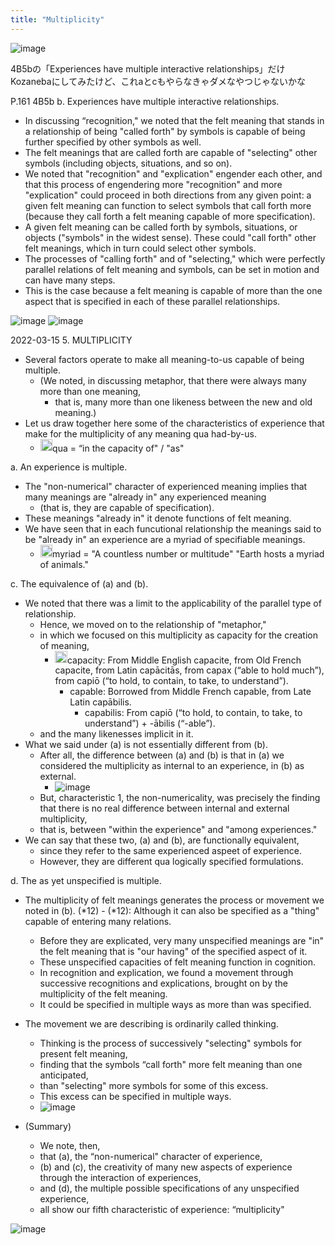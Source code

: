 ```yaml
---
title: "Multiplicity"
---
```


![image](https://gyazo.com/3d2f3a01b9f237a80cb9a405bc95c3bd/thumb/1000)

4B5bの「Experiences have multiple interactive relationships」だけKozanebaにしてみたけど、これaとcもやらなきゃダメなやつじゃないかな

P.161 4B5b
b. Experiences have multiple interactive relationships.
- In discussing “recognition," we noted that the felt meaning that stands in a relationship of being "called forth" by symbols is capable of being further specified by other symbols as well.
- The felt meanings that are called forth are capable of "selecting" other symbols (including objects, situations, and so on).
- We noted that "recognition" and "explication" engender each other, and that this process of engendering more "recognition" and more "explication" could proceed in both directions from any given point: a given felt meaning can function to select symbols that call forth more (because they call forth a felt meaning capable of more specification).
- A given felt meaning can be called forth by symbols, situations, or objects ("symbols" in the widest sense). These could "call forth" other felt meanings, which in turn could select other symbols.
- The processes of "calling forth" and of "selecting," which were perfectly parallel relations of felt meaning and symbols, can be set in motion and can have many steps.
- This is the case because a felt meaning is capable of more than the one aspect that is specified in each of these parallel relationships.


![image](https://gyazo.com/bb89a1385c184135163bd1c1af82d132/thumb/1000)
![image](https://gyazo.com/0e88b74b0a1d3e153728a92f23231449/thumb/1000)


2022-03-15
5. MULTIPLICITY
- Several factors operate to make all meaning-to-us capable of being multiple.
    - (We noted, in discussing metaphor, that there were always many more than one meaning,
        - that is, many more than one likeness between the new and old meaning.)
- Let us draw together here some of the characteristics of experience that make for the multiplicity of any meaning qua had-by-us.
    - <img src='https://scrapbox.io/api/pages/nishio/nishio/icon' alt='nishio.icon' height="19.5"/>qua = “in the capacity of" / "as"

a. An experience is multiple.
- The "non-numerical" character of experienced meaning implies that many meanings are "already in" any experienced meaning
    - (that is, they are capable of specification).
- These meanings "already in" it denote functions of felt meaning.
- We have seen that in each funcutional relationship the meanings said to be "already in" an experience are a myriad of specifiable meanings.
    - <img src='https://scrapbox.io/api/pages/nishio/nishio/icon' alt='nishio.icon' height="19.5"/>myriad = "A countless number or multitude" "Earth hosts a myriad of animals."

c. The equivalence of (a) and (b).
- We noted that there was a limit to the applicability of the parallel type of relationship.
    - Hence, we moved on to the relationship of "metaphor,"
    - in which we focused on this multiplicity as capacity for the creation of meaning,
        - <img src='https://scrapbox.io/api/pages/nishio/nishio/icon' alt='nishio.icon' height="19.5"/>capacity: From Middle English capacite, from Old French capacite, from Latin capācitās, from capax (“able to hold much”), from capiō (“to hold, to contain, to take, to understand”).
            - capable: Borrowed from Middle French capable, from Late Latin capābilis.
                - capabilis: From capiō (“to hold, to contain, to take, to understand”) +‎ -ābilis (“-able”).
    - and the many likenesses implicit in it.
- What we said under (a) is not essentially different from (b).
    - After all, the difference between (a) and (b) is that in (a) we considered the multiplicity as internal to an experience, in (b) as external.
        - ![image](https://gyazo.com/ddfae364d3d3c57ec778c004efe03772/thumb/1000)
    - But, characteristic 1, the non-numericality, was precisely the finding that there is no real difference between internal and external multiplicity,
    - that is, between "within the experience" and "among experiences."
- We can say that these two, (a) and (b), are functionally equivalent,
    - since they refer to the same experienced aspeet of experience.
    - However, they are different qua logically specified formulations.

d. The as yet unspecified is multiple.
- The multiplicity of felt meanings generates the process or movement we noted in (b). (*12)
        - (*12): Although it can also be specified as a "thing" capable of entering many relations.
    - Before they are explicated, very many unspecified meanings are "in" the felt meaning that is "our having" of the specified aspect of it.
    - These unspecified capacities of felt meaning function in cognition.
    - In recognition and explication, we found a movement through successive recognitions and explications, brought on by the multiplicity of the felt meaning.
    - It could be specified in multiple ways as more than was specified.
- The movement we are describing is ordinarily called thinking.
    - Thinking is the process of successively "selecting" symbols for present felt meaning,
    - finding that the symbols “call forth" more felt meaning than one anticipated,
    - than "selecting" more symbols for some of this excess.
    - This excess can be specified in multiple ways.
    - ![image](https://gyazo.com/fd514a6b598a304f71e14590c39d0bdc/thumb/1000)

- (Summary)
    - We note, then,
    - that (a), the “non-numerical" character of experience,
    - (b) and (c), the creativity of many new aspects of experience through the interaction of experiences,
    - and (d),  the multiple possible specifications of any unspecified experience,
    - all show our fifth characteristic of experience: “multiplicity"

![image](https://gyazo.com/2a8b9e01e522cff66267c34941196697/thumb/1000)


